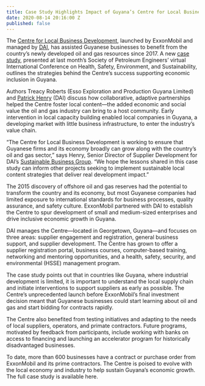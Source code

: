 ```yaml
---
title: Case Study Highlights Impact of Guyana’s Centre for Local Business Development
date: 2020-08-14 20:16:00 Z
published: false
---
```


The [Centre for Local Business Development](https://centreguyana.com/), launched by ExxonMobil and managed by [DAI](https://www.dai.com/our-work/projects/guyana-centre-for-local-business-development), has assisted Guyanese businesses to benefit from the country’s newly developed oil and gas resources since 2017. A new [case study](https://www.onepetro.org/conference-paper/SPE-199517-MS), presented at last month’s Society of Petroleum Engineers’ virtual International Conference on Health, Safety, Environment, and Sustainability, outlines the strategies behind the Centre’s success supporting economic inclusion in Guyana. 

Authors Treacy Roberts (Esso Exploration and Production Guyana Limited) and [Patrick Henry](https://www.dai.com/who-we-are/our-team/patrick-henry) (DAI) discuss how collaborative, adaptive partnerships helped the Centre foster local content—the added economic and social value the oil and gas industry can bring to a host community. Early intervention in local capacity building enabled local companies in Guyana, a developing market with little business infrastructure, to enter the industry’s value chain.

“The Centre for Local Business Development is working to ensure that Guyanese firms and its economy broadly can grow along with the country’s oil and gas sector,” says Henry, Senior Director of Supplier Development for DAI’s [Sustainable Business Group](https://www.dai.com/our-work/solutions/sustainable-business). “We hope the lessons shared in this case study can inform other projects seeking to implement sustainable local content strategies that deliver real development impact.” 

The 2015 discovery of offshore oil and gas reserves had the potential to transform the country and its economy, but most Guyanese companies had limited exposure to international standards for business processes, quality assurance, and safety culture. ExxonMobil partnered with DAI to establish the Centre to spur development of small and medium-sized enterprises and drive inclusive economic growth in Guyana.

DAI manages the Centre—located in Georgetown, Guyana—and focuses on three areas: supplier engagement and registration, general business support, and supplier development. The Centre has grown to offer a supplier registration portal, business courses, computer-based training, networking and mentoring opportunities, and a health, safety, security, and environmental (HSSE) management program.

The case study points out that in countries like Guyana, where industrial development is limited, it is important to understand the local supply chain and initiate interventions to support suppliers as early as possible. The Centre’s unprecedented launch before ExxonMobil’s final investment decision meant that Guyanese businesses could start learning about oil and gas and start bidding for contracts rapidly.

The Centre also benefited from testing initiatives and adapting to the needs of local suppliers, operators, and primate contractors. Future programs, motivated by feedback from participants, include working with banks on access to financing and launching an accelerator program for historically disadvantaged businesses.

To date, more than 600 businesses have a contract or purchase order from ExxonMobil and its prime contractors. The Centre is poised to evolve with the local economy and industry to help sustain Guyana’s economic growth. 
The full case study is available here. 

